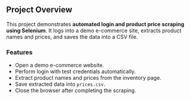 ## Project Overview

This project demonstrates **automated login and product price scraping using Selenium**. It logs into a demo e-commerce site, extracts product names and prices, and saves the data into a CSV file.

### Features

- Open a demo e-commerce website.
- Perform login with test credentials automatically.
- Extract product names and prices from the inventory page.
- Save extracted data into `prices.csv`.
- Close the browser after completing the scraping.

